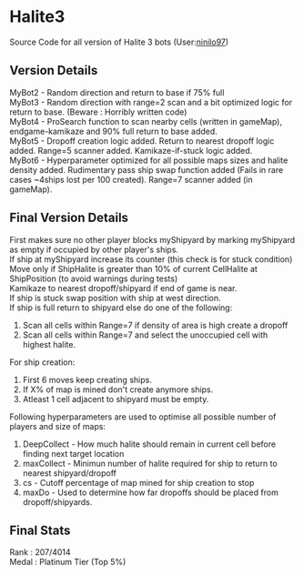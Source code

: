 # Halite3

Source Code for all version of Halite 3 bots (User:[ninilo97](https://2018.halite.io/user/?user_id=7596)) 

## Version Details

MyBot2 - Random direction and return to base if 75% full</br>
MyBot3 - Random direction with range=2 scan and a bit optimized logic for return to base. (Beware : Horribly written code)</br>
MyBot4 - ProSearch function to scan nearby cells (written in gameMap), endgame-kamikaze and 90% full return to base added.</br>
MyBot5 - Dropoff creation logic added. Return to nearest dropoff logic added. Range=5 scanner added. Kamikaze-if-stuck logic added.</br>
MyBot6 - Hyperparameter optimized for all possible maps sizes and halite density added. Rudimentary pass ship swap function added (Fails in rare cases ~4ships lost per 100 created). Range=7 scanner added (in gameMap).</br>

## Final Version Details

First makes sure no other player blocks myShipyard by marking myShipyard as empty if occupied by other player's ships.</br>
If ship at myShipyard increase its counter (this check is for stuck condition)</br>
Move only if ShipHalite is greater than 10% of current CellHalite at ShipPosition (to avoid warnings during tests)</br>
Kamikaze to nearest dropoff/shipyard if end of game is near.</br>
If ship is stuck swap position with ship at west direction.</br>
If ship is full return to shipyard else do one of the following:</br>
  1. Scan all cells within Range=7 if density of area is high create a dropoff</br>
  2. Scan all cells within Range=7 and select the unoccupied cell with highest halite.</br>

For ship creation:</br>
  1. First 6 moves keep creating ships.</br>
  2. If X% of map is mined don't create anymore ships.</br>
  3. Atleast 1 cell adjacent to shipyard must be empty.</br>

Following hyperparameters are used to optimise all possible number of players and size of maps:</br>
  1. DeepCollect - How much halite should remain in current cell before finding next target location</br>
  2. maxCollect - Minimun number of halite required for ship to return to nearest shipyard/dropoff</br>
  3. cs - Cutoff percentage of map mined for ship creation to stop</br>
  4. maxDo - Used to determine how far dropoffs should be placed from dropoff/shipyards.</br>

## Final Stats

Rank : 207/4014</br>
Medal : Platinum Tier (Top 5%)
